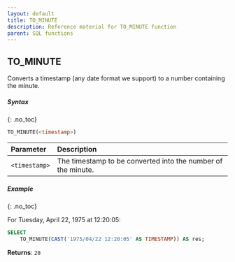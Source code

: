 ```yaml
---
layout: default
title: TO_MINUTE
description: Reference material for TO_MINUTE function
parent: SQL functions
---
```


## TO\_MINUTE

Converts a timestamp (any date format we support) to a number containing the minute.

##### Syntax
{: .no_toc}

```sql
​​TO_MINUTE(<timestamp>)​​
```

| Parameter     | Description                                                  |
| :------------- | :------------------------------------------------------------ |
| `<timestamp>` | The timestamp to be converted into the number of the minute. |

##### Example
{: .no_toc}

For Tuesday, April 22, 1975 at 12:20:05:

```sql
SELECT
	TO_MINUTE(CAST('1975/04/22 12:20:05' AS TIMESTAMP)) AS res;
```

**Returns**: `20`
